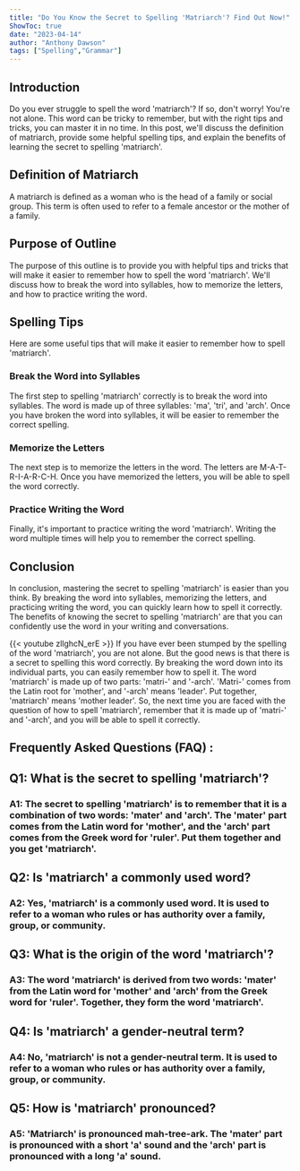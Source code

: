 ```yaml
---
title: "Do You Know the Secret to Spelling 'Matriarch'? Find Out Now!"
ShowToc: true 
date: "2023-04-14"
author: "Anthony Dawson" 
tags: ["Spelling","Grammar"]
---
```

## Introduction

Do you ever struggle to spell the word 'matriarch'? If so, don't worry! You're not alone. This word can be tricky to remember, but with the right tips and tricks, you can master it in no time. In this post, we'll discuss the definition of matriarch, provide some helpful spelling tips, and explain the benefits of learning the secret to spelling 'matriarch'.

## Definition of Matriarch

A matriarch is defined as a woman who is the head of a family or social group. This term is often used to refer to a female ancestor or the mother of a family.

## Purpose of Outline

The purpose of this outline is to provide you with helpful tips and tricks that will make it easier to remember how to spell the word 'matriarch'. We'll discuss how to break the word into syllables, how to memorize the letters, and how to practice writing the word.

## Spelling Tips

Here are some useful tips that will make it easier to remember how to spell 'matriarch'.

### Break the Word into Syllables

The first step to spelling 'matriarch' correctly is to break the word into syllables. The word is made up of three syllables: 'ma', 'tri', and 'arch'. Once you have broken the word into syllables, it will be easier to remember the correct spelling.

### Memorize the Letters

The next step is to memorize the letters in the word. The letters are M-A-T-R-I-A-R-C-H. Once you have memorized the letters, you will be able to spell the word correctly.

### Practice Writing the Word

Finally, it's important to practice writing the word 'matriarch'. Writing the word multiple times will help you to remember the correct spelling.

## Conclusion

In conclusion, mastering the secret to spelling 'matriarch' is easier than you think. By breaking the word into syllables, memorizing the letters, and practicing writing the word, you can quickly learn how to spell it correctly. The benefits of knowing the secret to spelling 'matriarch' are that you can confidently use the word in your writing and conversations.

{{< youtube zllghcN_erE >}} 
If you have ever been stumped by the spelling of the word 'matriarch', you are not alone. But the good news is that there is a secret to spelling this word correctly. By breaking the word down into its individual parts, you can easily remember how to spell it. The word 'matriarch' is made up of two parts: 'matri-' and '-arch'. 'Matri-' comes from the Latin root for 'mother', and '-arch' means 'leader'. Put together, 'matriarch' means 'mother leader'. So, the next time you are faced with the question of how to spell 'matriarch', remember that it is made up of 'matri-' and '-arch', and you will be able to spell it correctly.

## Frequently Asked Questions (FAQ) :
<h2>Q1: What is the secret to spelling 'matriarch'?</h2>

<h3>A1: The secret to spelling 'matriarch' is to remember that it is a combination of two words: 'mater' and 'arch'. The 'mater' part comes from the Latin word for 'mother', and the 'arch' part comes from the Greek word for 'ruler'. Put them together and you get 'matriarch'.</h3>

<h2>Q2: Is 'matriarch' a commonly used word?</h2>

<h3>A2: Yes, 'matriarch' is a commonly used word. It is used to refer to a woman who rules or has authority over a family, group, or community.</h3>

<h2>Q3: What is the origin of the word 'matriarch'?</h2>

<h3>A3: The word 'matriarch' is derived from two words: 'mater' from the Latin word for 'mother' and 'arch' from the Greek word for 'ruler'. Together, they form the word 'matriarch'.</h3>

<h2>Q4: Is 'matriarch' a gender-neutral term?</h2>

<h3>A4: No, 'matriarch' is not a gender-neutral term. It is used to refer to a woman who rules or has authority over a family, group, or community.</h3>

<h2>Q5: How is 'matriarch' pronounced?</h2>

<h3>A5: 'Matriarch' is pronounced mah-tree-ark. The 'mater' part is pronounced with a short 'a' sound and the 'arch' part is pronounced with a long 'a' sound.</h3>





